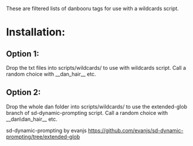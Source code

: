 These are filtered lists of danbooru tags for use with a wildcards script.

# Installation:

## Option 1:
Drop the txt files into scripts/wildcards/ to use with wildcards script.
Call a random choice with \_\_dan\_hair\_\_ etc.

## Option 2:
Drop the whole dan folder into scripts/wildcards/ to use the extended-glob branch of sd-dynamic-prompting script.
Call a random choice with \_\_dan\dan\_hair\_\_ etc.


sd-dynamic-prompting by evanjs
https://github.com/evanjs/sd-dynamic-prompting/tree/extended-glob


